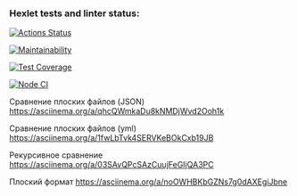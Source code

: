 ### Hexlet tests and linter status:
[![Actions Status](https://github.com/Viktoria707/frontend-project-46/actions/workflows/hexlet-check.yml/badge.svg)](https://github.com/Viktoria707/frontend-project-46/actions)

[![Maintainability](https://api.codeclimate.com/v1/badges/8e198e001a0024167ae4/maintainability)](https://codeclimate.com/github/Viktoria707/frontend-project-46/maintainability)

[![Test Coverage](https://api.codeclimate.com/v1/badges/8e198e001a0024167ae4/test_coverage)](https://codeclimate.com/github/Viktoria707/frontend-project-46/test_coverage)

[![Node CI](https://github.com/Viktoria707/frontend-project-46/actions/workflows/test-coverage.yml/badge.svg)](https://github.com/Viktoria707/frontend-project-46/actions/workflows/test-coverage.yml)

Сравнение плоских файлов (JSON)
https://asciinema.org/a/qhcQWmkaDu8kNMDjWvd2Ooh1k

Сравнение плоских файлов (yml)
https://asciinema.org/a/1fwLbTvk4SERVKeBOkCxb19JB

Рекурсивное сравнение
https://asciinema.org/a/03SAvQPcSAzCuujFeGIjQA3PC

Плоский формат
https://asciinema.org/a/noOWHBKbGZNs7g0dAXEgiJbne
